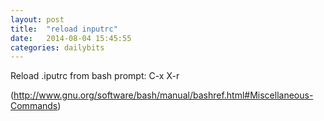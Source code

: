 ```yaml
---
layout: post
title:  "reload inputrc"
date:   2014-08-04 15:45:55
categories: dailybits
---
```

Reload .iputrc from bash prompt: C-x X-r

(http://www.gnu.org/software/bash/manual/bashref.html#Miscellaneous-Commands)
